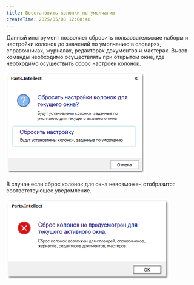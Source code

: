 ```yaml
---
title: Восстановить колонки по умолчанию
createTime: 2025/05/08 12:08:48
---
```

Данный инструмент позволяет сбросить пользовательские наборы и настройки колонок до значений по умолчанию в словарях, справочниках, журналах, редакторах документов и мастерах. Вызов команды необходимо осуществлять при открытом окне, где необходимо осуществить сброс настроек колонок.

![](../../../assets/specification/image453.png)

В случае если сброс колонок для окна невозможен отобразится соответствующее уведомление.

![](../../../assets/specification/image454.png)